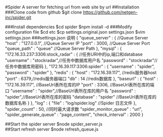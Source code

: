 

#Spider
A server for fetching url from web site by url
##Installation
###Clone code from github
    $git clone https://github.com/netgen-inc/spider.git

###Install dependencies
    $cd spider
    $npm install -d
###Modify configuration file
    $cd etc
    $cp settings.original.json settings.json
    $vim settings.json
###settings.json 说明
    {
      "queue_server" : { //Queue Server
        "host" : "127.0.0.1", //Queue Server IP
        "port" : 3000, //Queue Server Port
        "queue_path" : "queue" //Queue Server Path
      },
      "mysql" : {
        "172.16.33.237:3306:stock_radar" : { //任务URI中的ip,端口和database
          "username" : "stockradar",//任务中数据库用户名
          "password" : "stockradar"//任务中数据库用密码
        },
        "172.16.39.117:3306:spider" : {
          "username" : "spider",
          "password" : "spider"
        },
        "redis" : {
          "host" : "172.16.39.117",  //redis服务器host
          "port" : 6379,//redis服务器端口
          "db" : 14 //redis数据库
        },
        "baseurl" : {
          "host" : "172.16.39.117", //BaseUrl表所在库的IP
          "port" : 3306, //BaseUrl表所在库的端口 
          "username" : "spider",//BaseUrl表所在库的用户名
          "password" : "spider",//BaseUrl表所在库的密码
          "database" : "spider" //BaseUrl表所在库的数据库名称
        }
      },
      "log" : {
        "file" : "log/spider.log" //Spider 日志文件
      },
      "spider_count" : 50, //同时最大请求数
      "spider_monitor_queue" : "url",
      "spider_generate_queue" : "page_content",
      "check_interval" : 2000
    }


##Start the spider server
    $node spider_server.js  
##Start refresh server
    $node refresh_queue.js
